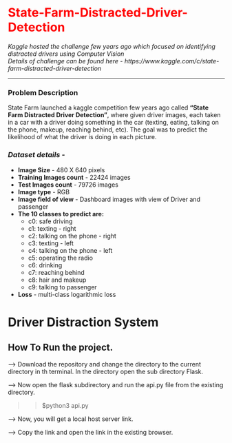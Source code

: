  <h1 span style="color:red;">State-Farm-Distracted-Driver-Detection</h1>

<p><i> Kaggle hosted the challenge few years ago which focused on identifying distracted drivers using Computer Vision <br>
    Details of challenge can be found here - https://www.kaggle.com/c/state-farm-distracted-driver-detection </i></p>
    <hr>

<h3> Problem Description </h3>
<p>State Farm launched a kaggle competition few years ago called <b>“State Farm Distracted Driver Detection”</b>, where given driver images, each taken in a car with a driver doing something in the car (texting, eating, talking on the phone, makeup, reaching behind, etc). The goal was to predict the likelihood of what the driver is doing in each picture.</p>

  <h3><i>Dataset details -</i></h3>
  <ul>
    <li><b> Image Size</b> - 480 X 640 pixels</li>
    <li><b> Training Images count</b> - 22424 images </li>
    <li><b> Test Images count</b> - 79726 images </li>
    <li><b> Image type</b> - RGB </li>
    <li><b> Image field of view</b> - Dashboard images with view of Driver and passenger </li>
    <li><b> The 10 classes to predict are:</b> <br>
        <ul>
          <li>    c0: safe driving<br>
          <li>    c1: texting - right<br>
          <li>    c2: talking on the phone - right<br>
          <li>    c3: texting - left<br>
          <li>    c4: talking on the phone - left<br>
          <li>    c5: operating the radio<br>
          <li>    c6: drinking<br>
          <li>    c7: reaching behind<br>
          <li>    c8: hair and makeup<br>
          <li>    c9: talking to passenger</ul>
    <li><b> Loss</b> - multi-class logarithmic loss</li>
  </ul>

  # Driver Distraction System

  ## How To Run the project.

  --> Download the repository and change the directory to the current directory in th terminal. In the directory open the sub directory Flask.

  --> Now open the flask subdirectory and run the api.py file from the existing directory.

  >> $python3 api.py

  --> Now, you will get a local host server link.

  --> Copy the link and open the link in the existing browser.
